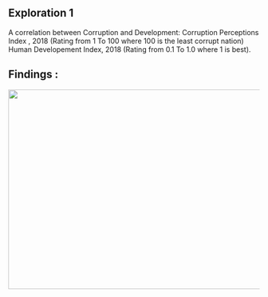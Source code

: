 
## Exploration 1
A correlation between Corruption and Development: Corruption Perceptions Index , 2018 (Rating from 1 To 100 where 100 is the least corrupt nation) Human Developement Index, 2018 
(Rating from 0.1 To 1.0 where 1 is best).

## Findings : 



<p float="left">
<img src="https://www.economist.com/sites/default/files/imagecache/640-width/imagecache/original-size/20111210_WOC210.gif" width="600" height="400">
</p>



